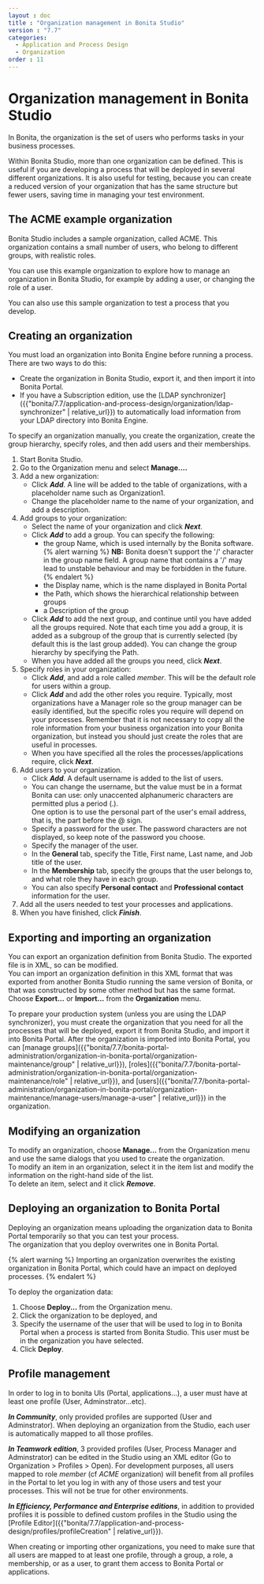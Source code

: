 ```yaml
---
layout : doc
title : "Organization management in Bonita Studio"
version : "7.7"
categories:
  - Application and Process Design
  - Organization
order : 11
---
```

# Organization management in Bonita Studio

In Bonita, the organization is the set of users who performs tasks in your business processes.

Within Bonita Studio, more than one organization can be defined. This is useful if you are developing a process that will be deployed in several different organizations. It is also useful for testing, because you can create a reduced version of your organization that has the same structure but fewer users, saving time in managing your test environment.

## The ACME example organization

Bonita Studio includes a sample organization, called ACME. This organization contains a small number of users, who belong to different groups, with realistic roles.

You can use this example organization to explore how to manage an organization in Bonita Studio, for example by adding a user, or changing the role of a user.

You can also use this sample organization to test a process that you develop.

## Creating an organization

You must load an organization into Bonita Engine before running a process. There are two ways to do this:

* Create the organization in Bonita Studio, export it, and then import it into Bonita Portal.
* If you have a Subscription edition, use the [LDAP synchronizer]({{"bonita/7.7/application-and-process-design/organization/ldap-synchronizer" | relative_url}}) to automatically load information from your LDAP directory into Bonita Engine. 

To specify an organization manually, you create the organization, create the group hierarchy, specify roles, and then add users and their memberships. 

1. Start Bonita Studio.
1. Go to the Organization menu and select **Manage....**
1. Add a new organization:
   * Click **_Add_**. A line will be added to the table of organizations, with a placeholder name such as Organization1\.
   * Change the placeholder name to the name of your organization, and add a description.
1. Add groups to your organization:
   * Select the name of your organization and click **_Next_**.
   * Click **_Add_** to add a group. You can specify the following:
     * the group Name, which is used internally by the Bonita software.
{% alert warning %}
		**NB:** Bonita doesn't support the '/' character in the group name field. A group name that contains a '/' may lead to unstable behaviour and may be forbidden in the future.
{% endalert %}
     * the Display name, which is the name displayed in Bonita Portal
     * the Path, which shows the hierarchical relationship between groups
     * a Description of the group
   * Click **_Add_** to add the next group, and continue until you have added all the groups required. Note that each time you add a group, it is added as a subgroup of the group that is currently selected (by default this is the last group added). You can change the group hierarchy by specifying the Path.
   * When you have added all the groups you need, click **_Next_**.
1. Specify roles in your organization:
   * Click **_Add_**, and add a role called _member_. This will be the default role for users within a group.
   * Click **_Add_** and add the other roles you require. Typically, most organizations have a Manager role so the group manager can be easily identified, but the specific roles you require will depend on your processes. Remember that it is not necessary to copy all the role information from your business organization into your Bonita organization, but instead you should just create the roles that are useful in processes.
   * When you have specified all the roles the processes/applications require, click **_Next_**.
1. Add users to your organization.
   * Click **_Add_**. A default username is added to the list of users. 
   * You can change the username, but the value must be in a format Bonita can use: only unaccented alphanumeric characters are permitted plus a period (.).  
One option is to use the personal part of the user's email address, that is, the part before the @ sign.
   * Specify a password for the user. The password characters are not displayed, so keep note of the password you choose.
   * Specify the manager of the user. 
   * In the **General** tab, specify the Title, First name, Last name, and Job title of the user.
   * In the **Membership** tab, specify the groups that the user belongs to, and what role they have in each group.
   * You can also specify **Personal contact** and **Professional contact** information for the user. 
1. Add all the users needed to test your processes and applications. 
1. When you have finished, click **_Finish_**.

## Exporting and importing an organization

You can export an organization definition from Bonita Studio. The exported file is in XML, so can be modified.  
You can import an organization definition in this XML format that was exported from another Bonita Studio running the same version of Bonita, or that was constructed by some other method but has the same format.  
Choose **Export...** or **Import...** from the **Organization** menu.

To prepare your production system (unless you are using the LDAP synchronizer), you must create the organization that you need for all the processes that will be deployed, export it from Bonita Studio, and import it into Bonita Portal. After the organization is imported into Bonita Portal, you can [manage groups]({{"bonita/7.7/bonita-portal-administration/organization-in-bonita-portal/organization-maintenance/group" | relative_url}}), [roles]({{"bonita/7.7/bonita-portal-administration/organization-in-bonita-portal/organization-maintenance/role" | relative_url}}), and [users]({{"bonita/7.7/bonita-portal-administration/organization-in-bonita-portal/organization-maintenance/manage-users/manage-a-user" | relative_url}}) in the organization.

## Modifying an organization

To modify an organization, choose **Manage...** from the Organization menu and use the same dialogs that you used to create the organization.  
To modify an item in an organization, select it in the item list and modify the information on the right-hand side of the list.  
To delete an item, select and it click **_Remove_**.

## Deploying an organization to Bonita Portal

Deploying an organization means uploading the organization data to Bonita Portal temporarily so that you can test your process.  
The organization that you deploy overwrites one in Bonita Portal.

{% alert warning %}
Importing an organization overwrites the existing organization in Bonita Portal, which could have an impact on deployed processes.
{% endalert %}

To deploy the organization data:

1. Choose **Deploy...** from the Organization menu.
2. Click the organization to be deployed, and
3. Specify the username of the user that will be
used to log in to Bonita Portal when a process is started from
Bonita Studio. This user must be in the organization you have
selected.
4. Click **Deploy**.

## Profile management

In order to log in to bonita UIs (Portal, applications...), a user must have at least one profile (User, Adminstrator...etc).

**_In Community_**, only provided profiles are supported (User and Adminstrator). When deploying an organization from the Studio, each user is automatically mapped to all those profiles.

**_In Teamwork edition_**, 3 provided profiles (User, Process Manager and Adminstrator) can be edited in the Studio using an XML editor (Go to Organization > Profiles > Open). For development purposes, all users mapped to role _member_ (cf _ACME_ organization) will benefit from all profiles in the Portal to let you log in with any of those users and test your processes.
This will not be true for other environments.

**_In Efficiency, Performance and Enterprise editions_**, in addition to provided profiles it is possible to defined custom profiles in the Studio using the [Profile Editor]({{"bonita/7.7/application-and-process-design/profiles/profileCreation" | relative_url}}).

When creating or importing other organizations, you need to make sure that all users are mapped to at least one profile, through a group, a role, a membership, or as a user, to grant them access to Bonita Portal or applications.

